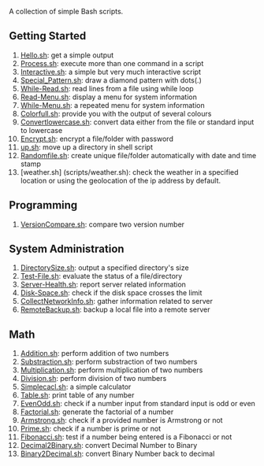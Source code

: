 A collection of simple Bash scripts.

## Getting Started

1. [Hello.sh](scripts/Hello.sh): get a simple output
1. [Process.sh](scripts/Process.sh): execute more than one command in a script
1. [Interactive.sh](scripts/Interactive.sh): a simple but very much interactive script
1. [Special_Pattern.sh](scripts/Special_Pattern.sh): draw a diamond pattern with dots(.)
1. [While-Read.sh](scripts/while-read.sh): read lines from a file using while loop
1. [Read-Menu.sh](scripts/read-menu.sh): display a menu for system information
1. [While-Menu.sh](scripts/while-menu.sh): a repeated menu for system information
1. [Colorfull.sh](scripts/Colorfull.sh): provide you with the output of several colours
1. [Convertlowercase.sh](scripts/convertlowercase.sh): convert data either from the file or standard input to lowercase
1. [Encrypt.sh](scripts/Encrypt.sh): encrypt a file/folder with password
1. [up.sh](scripts/up.sh): move up a directory in shell script
1. [Randomfile.sh](scripts/Randomfile.sh): create unique file/folder automatically with date and time stamp
1. [weather.sh] (scripts/weather.sh): check the weather in a specified location or using the geolocation of the ip address by default.

## Programming

1. [VersionCompare.sh](scripts/versionCompare.sh): compare two version number

## System Administration

1. [DirectorySize.sh](scripts/directorySize.sh): output a specified directory's size
1. [Test-File.sh](scripts/test-file.sh): evaluate the status of a file/directory
1. [Server-Health.sh](scripts/Server-Health.sh): report server related information
1. [Disk-Space.sh](scripts/Disk-Space.sh): check if the disk space crosses the limit
1. [CollectNetworkInfo.sh](scripts/collectnetworkinfo.sh): gather information related to server
1. [RemoteBackup.sh](scripts/remoteBackup.sh): backup a local file into a remote server

## Math

1. [Addition.sh](scripts/Addition.sh): perform addition of two numbers
1. [Substraction.sh](scripts/Substraction.sh): perform substraction of two numbers
1. [Multiplication.sh](scripts/Multiplication.sh): perform multiplication of two numbers
1. [Division.sh](scripts/Division.sh): perform division of two numbers
1. [Simplecacl.sh](scripts/simplecalc.sh): a simple calculator
1. [Table.sh](scripts/Table.sh): print table of any number
1. [EvenOdd.sh](scripts/EvenOdd.sh): check if a number input from standard input is odd or even
1. [Factorial.sh](scripts/Factorial.sh): generate the factorial of a number
1. [Armstrong.sh](scripts/Armstrong.sh): check if a provided number is Armstrong or not
1. [Prime.sh](scripts/Prime.sh): check if a number is prime or not
1. [Fibonacci.sh](scripts/Fibonacci.sh): test if a number being entered is a Fibonacci or not
1. [Decimal2Binary.sh](scripts/Decimal2Binary.sh): convert Decimal Number to Binary
1. [Binary2Decimal.sh](scripts/Binary2Decimal.sh): convert Binary Number back to decimal
